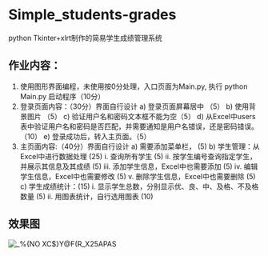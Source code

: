 # Simple_students-grades
python Tkinter+xlrt制作的简易学生成绩管理系统
## 作业内容：
1.	使用图形界面编程，未使用按0分处理，入口页面为Main.py, 执行
python Main.py 启动程序（10分）
2.	登录页面内容：（30分）界面自行设计
a)	登录页面屏幕居中 （5）
b)	使用背景图片 （5）
c)	验证用户名和密码文本框不能为空（5）
d)	从Excel中users表中验证用户名和密码是否匹配，并需要通知是用户名错误，还是密码错误。（10）
e)	登录成功后，转入主页面。（5）
3.	主页面内容:（40分）界面自行设计
a)	需要添加菜单栏， (5)
b)	学生管理：从Excel中进行数据处理 (25)
i.	查询所有学生 (5)
ii.	按学生编号查询指定学生，并展示其信息及其成绩 (5)
iii.	添加学生信息，Excel中也需要添加 (5)
iv.	编辑学生信息，Excel中也需要修改 (5)
v.	删除学生信息，Excel中也需要删除 (5)
c)	学生成绩统计：(15)
i.	显示学生总数，分别显示优、良、中、及格、不及格数量 (5)
ii.	用图表统计，自行选用图表 (10)
## 效果图
![_%{NO XC$}Y@F(R_X25APAS](https://user-images.githubusercontent.com/57565901/123737818-3ba1ea00-d8d6-11eb-8afd-c0866bdcb3c0.png)
